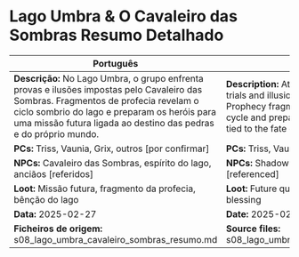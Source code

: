 # Lago Umbra & O Cavaleiro das Sombras  Resumo Detalhado

| Português | English |
|-----------|---------|
| **Descrição:** No Lago Umbra, o grupo enfrenta provas e ilusões impostas pelo Cavaleiro das Sombras. Fragmentos de profecia revelam o ciclo sombrio do lago e preparam os heróis para uma missão futura ligada ao destino das pedras e do próprio mundo.<br> | **Description:** At Lago Umbra, the group faces trials and illusions set by the Shadow Knight. Prophecy fragments reveal the lakes shadow cycle and prepare the heroes for a future quest tied to the fate of the stones and the world itself.<br> |
| **PCs:** Triss, Vaunia, Grix, outros [por confirmar] | **PCs:** Triss, Vaunia, Grix, others [to confirm] |
| **NPCs:** Cavaleiro das Sombras, espírito do lago, anciãos [referidos] | **NPCs:** Shadow Knight, lake spirit, elders [referenced] |
| **Loot:** Missão futura, fragmento da profecia, bênção do lago | **Loot:** Future quest, prophecy fragment, lakes blessing |
| **Data:** 2025-02-27 | **Date:** 2025-02-27 |
| **Ficheiros de origem:** s08_lago_umbra_cavaleiro_sombras_resumo.md | **Source files:** s08_lago_umbra_cavaleiro_sombras_resumo.md |



















